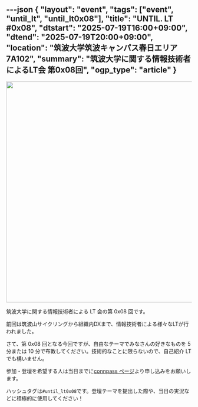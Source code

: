 ---json
{
    "layout": "event",
    "tags": ["event", "until_lt", "until_lt0x08"],
    "title": "UNTIL. LT #0x08",
    "dtstart": "2025-07-19T16:00+09:00",
    "dtend": "2025-07-19T20:00+09:00",
    "location": "筑波大学筑波キャンパス春日エリア 7A102",
    "summary": "筑波大学に関する情報技術者によるLT会 第0x08回",
    "ogp_type": "article"
}
---

<img src="/assets/img/until_lt_poster_8th.webp" height=600>

筑波大学に関する情報技術者による LT 会の第 0x08 回です。

前回は筑波山サイクリングから組織内DXまで、情報技術者による様々なLTが行われました。

さて、第 0x08 回となる今回ですが、自由なテーマでみなさんの好きなものを 5 分または 10 分で布教してください。技術的なことに限らないので、自己紹介 LT でも構いません。

参加・登壇を希望する人は当日までに[connpass ページ](https://until-tsukuba.connpass.com/event/360418/)より申し込みをお願いします。

ハッシュタグは`#until_lt0x08`です。登壇テーマを提出した際や、当日の実況などに積極的に使用してください！

<!--
## 発表テーマ
### 10分枠

### 5分枠
-->
